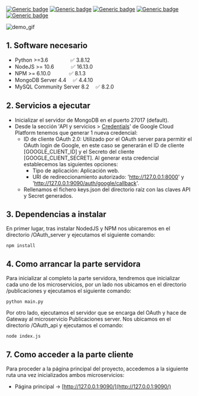 <!-- no toc -->

[![Generic badge](https://img.shields.io/badge/Python-3.8.12-blue.svg)](https://www.python.org/downloads/release/python-3812/)
[![Generic badge](https://img.shields.io/badge/NodeJS-16.13.0-green.svg)](https://nodejs.org/ko/blog/release/v16.13.0/)
[![Generic badge](https://img.shields.io/badge/NPM-8.1.3-darkred.svg)](https://libraries.io/npm/npm)
[![Generic badge](https://img.shields.io/badge/MongoDB_Server-4.4-darkgreen.svg)](https://www.mongodb.com/try/download/community)
[![Generic badge](https://img.shields.io/badge/OpenAPI-3.0.1-lightgreen.svg)](https://www.mongodb.com/try/download/community)

![demo_gif](./imgs/demo.gif)

## 1. Software necesario
- Python >=3.6 &emsp;&emsp;&emsp;&emsp;✅ 3.8.12
- NodeJS >= 10.6 &emsp;&emsp;&emsp;✅ 16.13.0
- NPM >= 6.10.0 &emsp;&emsp;&emsp;&nbsp;✅ 8.1.3
- MongoDB Server 4.4&emsp;&nbsp;✅ 4.4.10
- MySQL Community Server 8.2&emsp;&nbsp;✅ 8.2.0
   



## 2. Servicios a ejecutar
- Inicializar el servidor de MongoDB en el puerto 27017 (default).
- Desde la sección 'API y servicios > [Credentials](https://console.developers.google.com/apis/credentials)' de Google Cloud Platform tenemos que generar 1 nueva credencial:
  * ID de cliente OAuth 2.0: Utilizado por el OAuth server para permitir el OAuth login de Google, en este caso se generarán el ID de cliente [GOOGLE_CLIENT_ID] y el Secreto del cliente [GOOGLE_CLIENT_SECRET]. Al generar esta credencial establecemos las siguientes opciones:
    - Tipo de aplicación: Aplicación web.
    - URI de redireccionamiento autorizado: 'http://127.0.0.1:8000' y 'http://127.0.0.1:9090/auth/google/callback'.
  - Rellenamos el fichero keys.json del directorio raíz con las claves API y Secret generados.



## 3. Dependencias a instalar
En primer lugar, tras instalar NodedJS y NPM nos ubicaremos en el directorio /OAuth_server y ejecutamos el siguiente comando:
```
npm install
```
## 4. Como arrancar la parte servidora
Para inicializar al completo la parte servidora, tendremos que inicializar cada uno de los microservicios, por un lado nos ubicamos en el directorio /publicaciones y ejecutamos el siguiente comando:
```
python main.py
```
Por otro lado, ejecutamos el servidor que se encarga del OAuth y hace de Gateway al microservicio Publicaciones server. Nos ubicamos en el directorio /OAuth_api y ejecutamos el comando:
```
node index.js 
```

## 7. Como acceder a la parte cliente
Para proceder a la página principal del proyecto, accedemos a la siguiente ruta una vez inicializados ambos microservicios:
 - Página principal &#8594; [http://127.0.0.1:9090/](http://127.0.0.1:9090/)